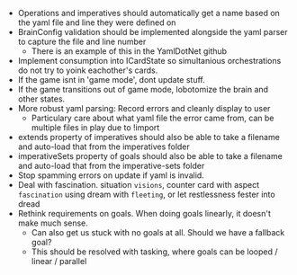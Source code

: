- Operations and imperatives should automatically get a name based on the yaml file and line they were defined on
- BrainConfig validation should be implemented alongside the yaml parser to capture the file and line number
  - There is an example of this in the YamlDotNet github
- Implement consumption into ICardState so simultanious orchestrations do not try to yoink eachother's cards.
- If the game isnt in 'game mode', dont update stuff.
- If the game transitions out of game mode, lobotomize the brain and other states.
- More robust yaml parsing: Record errors and cleanly display to user
  - Particulary care about what yaml file the error came from, can be multiple files in play due to !import
- extends property of imperatives should also be able to take a filename and auto-load that from the imperatives folder
- imperativeSets property of goals should also be able to take a filename and auto-load that from the imperative-sets folder
- Stop spamming errors on update if yaml is invalid.
- Deal with fascination. situation `visions`, counter card with aspect `fascination` using dream with `fleeting`, or let restlessness fester into dread
- Rethink requirements on goals. When doing goals linearly, it doesn't make much sense.
  - Can also get us stuck with no goals at all. Should we have a fallback goal?
  - This should be resolved with tasking, where goals can be looped / linear / parallel
